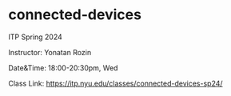 # connected-devices

ITP Spring 2024

Instructor: Yonatan Rozin

Date&Time: 18:00-20:30pm, Wed

Class Link: https://itp.nyu.edu/classes/connected-devices-sp24/

